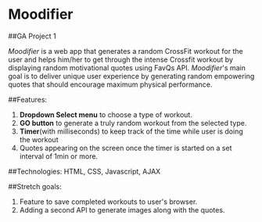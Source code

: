 # Moodifier
##GA Project 1

_Moodifier_ is a web app that generates a random CrossFit workout for the user and helps him/her to get through the intense Crossfit workout by displaying random motivational quotes using FavQs API. _Moodifier_'s main goal is to deliver unique user experience by generating  random empowering quotes that should encourage maximum physical performance.

##Features: 
1. **Dropdown Select menu** to choose a type of workout.
2. **GO button** to generate a truly random workout from the selected type.
3. **Timer**(with milliseconds) to keep track of the time while user is doing the workout
4. Quotes appearing on the screen once the timer is started on a set interval of 1min or more.

##Technologies: HTML, CSS, Javascript, AJAX

##Stretch goals: 
1. Feature to save completed workouts to user's browser.
2. Adding a second API to generate images along with the quotes.
